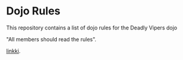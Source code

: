 Dojo Rules
==========

This repository contains a list of dojo rules for the Deadly Vipers dojo

"All members should read the rules".

[linkki]("https://github.com/deadlyvipers").

